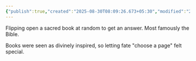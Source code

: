```yaml
---
{"publish":true,"created":"2025-08-30T08:09:26.673+05:30","modified":"2025-08-30T08:09:26.673+05:30","cssclasses":""}
---
```



Flipping open a sacred book at random to get an answer. Most famously the Bible.

Books were seen as divinely inspired, so letting fate "choose a page" felt special.
